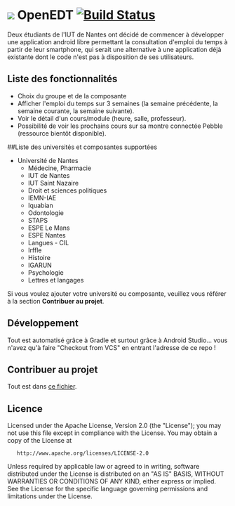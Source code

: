 # ![](https://raw.githubusercontent.com/natinusala/openedt/master/app/src/main/res/mipmap-xhdpi/ic_launcher.png) OpenEDT [![Build Status](https://www.bitrise.io/app/433ed4ff3c85e293.svg?token=B828KBlPpH_9OpUzRn9hVg&branch=master)](https://www.bitrise.io/app/433ed4ff3c85e293)

Deux étudiants de l'IUT de Nantes ont décidé de commencer à développer une application android libre permettant la consultation d'emploi du temps à partir de leur smartphone, qui serait une alternative à une application déjà existante dont le code n'est pas à disposition de ses utilisateurs. 
 

## Liste des fonctionnalités

  + Choix du groupe et de la composante
  + Afficher l'emploi du temps sur 3 semaines (la semaine précédente, la semaine courante, la semaine suivante).
  + Voir le détail d'un cours/module (heure, salle, professeur).
  + Possibilité de voir les prochains cours sur sa montre connectée Pebble (ressource bientôt disponible).


##Liste des universités et composantes supportées
  + Université de Nantes
    - Médecine, Pharmacie
    - IUT de Nantes
    - IUT Saint Nazaire
    - Droit et sciences politiques
    - IEMN-IAE
    - Iquabian
    - Odontologie
    - STAPS
    - ESPE Le Mans
    - ESPE Nantes
    - Langues - CIL
    - Irffle
    - Histoire
    - IGARUN
    - Psychologie
    - Lettres et langages

Si vous voulez ajouter votre université ou composante, veuillez vous référer à la section <b>Contribuer au projet</b>.

## Développement

Tout est automatisé grâce à Gradle et surtout grâce à Android Studio... vous n'avez qu'à faire "Checkout from VCS" en entrant l'adresse de ce repo !

## Contribuer au projet
Tout est dans [ce fichier](CONTRIBUTING.md).

## Licence

 Licensed under the Apache License, Version 2.0 (the "License");
   you may not use this file except in compliance with the License.
   You may obtain a copy of the License at

       http://www.apache.org/licenses/LICENSE-2.0

   Unless required by applicable law or agreed to in writing, software
   distributed under the License is distributed on an "AS IS" BASIS,
   WITHOUT WARRANTIES OR CONDITIONS OF ANY KIND, either express or implied.
   See the License for the specific language governing permissions and
   limitations under the License.
